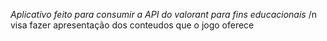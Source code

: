 *Aplicativo feito para consumir a API do valorant para fins educacionais* /n
visa fazer apresentação dos conteudos que o jogo oferece
